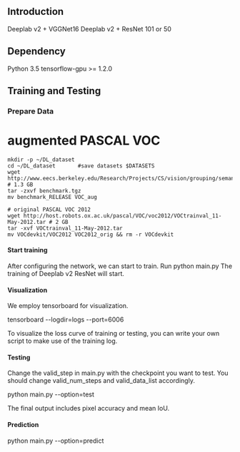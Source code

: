 ## Introduction  

Deeplab v2 + VGGNet16
Deeplab v2 + ResNet 101 or 50

## Dependency
Python 3.5
tensorflow-gpu >= 1.2.0

## Training and Testing

### Prepare Data
# augmented PASCAL VOC
```
mkdir -p ~/DL_dataset
cd ~/DL_dataset       #save datasets $DATASETS
wget http://www.eecs.berkeley.edu/Research/Projects/CS/vision/grouping/semantic_contours/benchmark.tgz # 1.3 GB
tar -zxvf benchmark.tgz
mv benchmark_RELEASE VOC_aug

# original PASCAL VOC 2012
wget http://host.robots.ox.ac.uk/pascal/VOC/voc2012/VOCtrainval_11-May-2012.tar # 2 GB
tar -xvf VOCtrainval_11-May-2012.tar
mv VOCdevkit/VOC2012 VOC2012_orig && rm -r VOCdevkit
```

#### Start training

After configuring the network, we can start to train. Run
python main.py
The training of Deeplab v2 ResNet will start.

#### Visualization

We employ tensorboard for visualization.

tensorboard --logdir=logs --port=6006

To visualize the loss curve of training or testing, you can write your own script to make use of the training log.

#### Testing

Change the valid_step in main.py with the checkpoint you want to test. 
You should change valid_num_steps and valid_data_list accordingly. 

python main.py --option=test

The final output includes pixel accuracy and mean IoU.

#### Prediction


python main.py --option=predict
